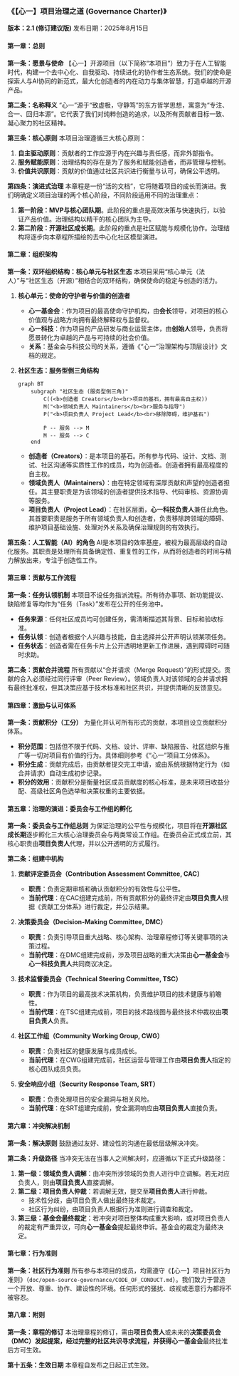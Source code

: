### **《【心一】项目治理之道 (Governance Charter)》**

**版本：2.1 (修订建议版)**
发布日期：2025年8月15日

#### **第一章：总则**

**第一条：愿景与使命**
【心一】开源项目（以下简称“本项目”）致力于在人工智能时代，构建一个去中心化、自我驱动、持续进化的协作者生态系统。我们的使命是探索人与AI协同的新范式，最大化创造者的内在动力与集体智慧，打造卓越的开源产品。

**第二条：名称释义**
“心一”源于“致虚极，守静笃”的东方哲学思想，寓意为“专注、合一、回归本源”。它代表了我们对纯粹创造的追求，以及所有贡献者目标一致、凝心聚力的社区精神。

**第三条：核心原则**
本项目治理遵循三大核心原则：
1.  **自主驱动原则**：贡献者的工作应源于内在兴趣与责任感，而非外部指令。
2.  **服务赋能原则**：治理结构的存在是为了服务和赋能创造者，而非管理与控制。
3.  **价值共识原则**：贡献的价值通过社区共识进行衡量与认可，确保公平透明。

**第四条：演进式治理**
本章程是一份“活的文档”，它将随着项目的成长而演进。我们明确定义项目治理的两个核心阶段，不同阶段适用不同的治理重点：
1.  **第一阶段：MVP与核心团队期**。此阶段的重点是高效决策与快速执行，以验证产品价值。治理结构以精干的核心团队为主导。
2.  **第二阶段：开源社区成长期**。此阶段的重点是社区赋能与规模化协作。治理结构将逐步向本章程所描绘的去中心化社区模型演进。

#### **第二章：组织架构**

**第一条：双环组织结构：核心单元与社区生态**
本项目采用“核心单元（法人）”与“社区生态（开源）”相结合的双环结构，确保使命的稳定与创造的活力。

1.  **核心单元：使命的守护者与价值的创造者**
    *   **心一基金会**：作为项目的最高使命守护机构，由**会长**领导，对项目的核心价值观与战略方向拥有最终解释权与监督权。
    *   **心一科技**：作为项目的产品研发与商业运营主体，由**创始人**领导，负责将愿景转化为卓越的产品与可持续的社会价值。
    *   **关系**：基金会与科技公司的关系，遵循《“心一”治理架构与顶层设计》文档的规定。

2.  **社区生态：服务型倒三角结构**
    ```mermaid
    graph BT
        subgraph "社区生态 (服务型倒三角)"
            C((<b>创造者 Creators</b><br>项目的基石，拥有最高自主权))
            M("<b>领域负责人 Maintainers</b><br>服务与指导")
            P("<b>项目负责人 Project Lead</b><br>移除障碍，维护基石")

            P -- 服务 --> M
            M -- 服务 --> C
        end
    ```
    *   **创造者（Creators）**：是本项目的基石。所有参与代码、设计、文档、测试、社区沟通等实质性工作的成员，均为创造者。创造者拥有最高程度的自主权。
    *   **领域负责人（Maintainers）**：由在特定领域有深厚贡献和声望的创造者担任。其主要职责是为该领域的创造者提供技术指导、代码审核、资源协调等服务。
    *   **项目负责人（Project Lead）**：在社区层面，**心一科技负责人**兼任此角色。其首要职责是服务于所有领域负责人和创造者，负责移除跨领域的障碍、维护项目基础设施、处理对外关系及确保治理规则的有效执行。

**第五条：人工智能（AI）的角色**
AI是本项目的效率基座，被视为最高层级的自动化服务。其职责是处理所有具备确定性、重复性的工作，从而将创造者的时间与精力解放出来，专注于创造性工作。

#### **第三章：贡献与工作流程**

**第一条：任务认领机制**
本项目不设任务指派流程。所有待办事项、新功能提议、缺陷修复等均作为“任务（Task）”发布在公开的任务池中。
*   **任务来源**：任何社区成员均可创建任务，需清晰描述其背景、目标和验收标准。
*   **任务认领**：创造者根据个人兴趣与技能，自主选择并公开声明认领某项任务。
*   **任务状态**：创造者需在任务卡片上公开透明地更新工作进展，遇到障碍时可随时求助。

**第二条：贡献合并流程**
所有贡献以“合并请求（Merge Request）”的形式提交。贡献的合入必须经过同行评审（Peer Review）。领域负责人对该领域的合并请求拥有最终批准权，但其决策应基于技术标准和社区共识，并提供清晰的反馈意见。

#### **第四章：激励与认可体系**

**第一条：贡献积分（工分）**
为量化并认可所有形式的贡献，本项目设立贡献积分体系。
*   **积分范围**：包括但不限于代码、文档、设计、评审、缺陷报告、社区组织与推广等一切对项目有价值的行为。具体细则参考《“心一”项目工分体系》。
*   **积分生成**：贡献完成后，由贡献者提交完工申请，或由系统根据特定行为（如合并请求）自动生成初步记录。
*   **积分的效用**：贡献积分是衡量社区成员贡献度的核心标准，是未来项目收益分配、高级社区角色选举和决策权重的主要依据。


#### **第五章：治理的演进：委员会与工作组的孵化**

**第一条：委员会与工作组总则**
为保证治理的公平性与规模化，项目将在**开源社区成长期**逐步孵化三大核心治理委员会与两类常设工作组。在委员会正式成立前，其核心职责由**项目负责人**代理，并以公开透明的方式履行。

**第二条：组建中机构**

1.  **贡献评定委员会（Contribution Assessment Committee, CAC）**
    *   **职责**：负责定期审核和确认贡献积分的有效性与公平性。
    *   **当前代理**：在CAC组建完成前，所有贡献积分的最终评定由**项目负责人**根据《贡献工分体系》进行裁定，并公示结果。

2.  **决策委员会（Decision-Making Committee, DMC）**
    *   **职责**：负责引导项目重大战略、核心架构、治理章程修订等关键事项的决策过程。
    *   **当前代理**：在DMC组建完成前，涉及项目战略的重大决策由**心一基金会**与**心一科技负责人**共同商议决定。

3.  **技术监督委员会（Technical Steering Committee, TSC）**
    *   **职责**：作为项目的最高技术决策机构，负责维护项目的技术健康与前瞻性。
    *   **当前代理**：在TSC组建完成前，项目的技术路线图与最终技术仲裁权由**项目负责人**负责。

4.  **社区工作组（Community Working Group, CWG）**
    *   **职责**：负责社区的健康发展与成员成长。
    *   **当前代理**：在CWG组建完成前，社区运营与管理工作由**项目负责人**指定的核心团队成员负责。

5.  **安全响应小组（Security Response Team, SRT）**
    *   **职责**：负责处理项目的安全漏洞与相关风险。
    *   **当前代理**：在SRT组建完成前，安全漏洞响应由**项目负责人**直接负责。

#### **第六章：冲突解决机制**

**第一条：解决原则**
鼓励通过友好、建设性的沟通在最低层级解决冲突。

**第二条：升级路径**
当冲突无法在当事人之间解决时，应遵循以下正式升级路径：
1.  **第一级：领域负责人调解**：由冲突所涉领域的负责人进行中立调解。若无对应负责人，则由**项目负责人**直接调解。
2.  **第二级：项目负责人仲裁**：若调解无效，提交至**项目负责人**进行仲裁。
    *   技术性分歧，由项目负责人做出最终技术裁定。
    *   社区行为纠纷，由项目负责人根据行为准则进行调查和裁定。
3.  **第三级：基金会最终裁定**：若冲突对项目整体构成重大影响，或对项目负责人的裁定有严重异议，可向**心一基金会**提起最终申诉。基金会的裁定为最终决定。

#### **第七章：行为准则**

**第一条：社区行为准则**
所有参与本项目的成员，均需遵守《【心一】项目社区行为准则》（`doc/open-source-governance/CODE_OF_CONDUCT.md`）。我们致力于营造一个开放、尊重、协作、建设性的环境。任何形式的骚扰、歧视或恶意行为都将不被容忍。


#### **第八章：附则**

**第一条：章程的修订**
本治理章程的修订，需由**项目负责人**或未来的**决策委员会（DMC）**发起提案，经过完整的社区共识寻求流程，并获得**心一基金会**最终批准后方可生效。

**第十五条：生效日期**
本章程自发布之日起正式生效。